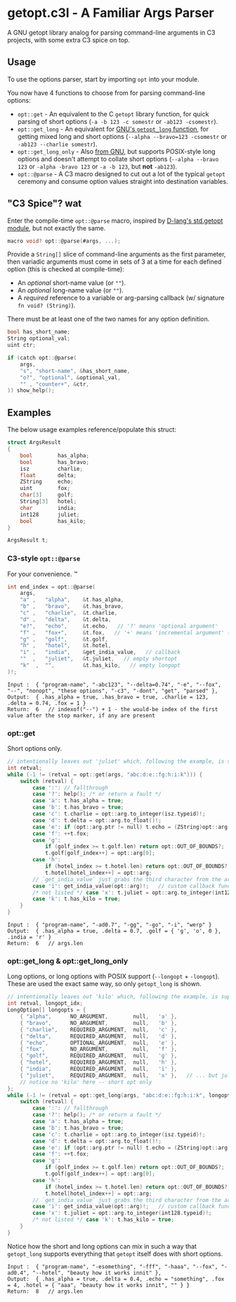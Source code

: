 # getopt.c3l - A Familiar Args Parser
A GNU getopt library analog for parsing command-line arguments in C3 projects, with some extra C3 spice on top.


## Usage
To use the options parser, start by importing `opt` into your module.

You now have 4 functions to choose from for parsing command-line options:
- `opt::get` - An equivalent to the C `getopt` library function, for quick parsing of short options (`-a -b 123 -c somestr` or `-ab123 -csomestr`).
- `opt::get_long` - An equivalent for [GNU's `getopt_long` function](https://www.gnu.org/software/libc/manual/html_node/Getopt-Long-Options.html), for getting mixed long and short options (`--alpha --bravo=123 -csomestr` or `-ab123 --charlie somestr`).
- `opt::get_long_only` - Also [from GNU](https://www.gnu.org/software/libc/manual/html_node/Getopt-Long-Options.html#index-getopt_005flong_005fonly), but supports POSIX-style long options and doesn't attempt to collate short options (`--alpha --bravo 123` or `-alpha -bravo 123` or `-a -b 123`, but __not__ `-ab123`).
- `opt::@parse` - A C3 macro designed to cut out a lot of the typical `getopt` ceremony and consume option values straight into destination variables.


## "C3 Spice"? wat
Enter the compile-time `opt::@parse` macro, inspired by [D-lang's std.getopt module](https://dlang.org/phobos/std_getopt.html), but not exactly the same.

```c
macro void? opt::@parse(#args, ...);
```

Provide a `String[]` slice of command-line arguments as the first parameter, then variadic arguments must come in sets of 3 at a time for each defined option (this is checked at compile-time):
- An _optional_ short-name value (or `""`).
- An _optional_ long-name value (or `""`).
- A _required_ reference to a variable or arg-parsing callback (w/ signature `fn void? (String)`).

There must be at least one of the two names for any option definition.

```c
bool has_short_name;
String optional_val;
uint ctr;

if (catch opt::@parse(
    args,
    "s", "short-name", &has_short_name,
    "o?", "optional", &optional_val,
    "" , "counter+", &ctr,
)) show_help();
```

## Examples
The below usage examples reference/populate this struct:

```c
struct ArgsResult
{
    bool        has_alpha;
    bool        has_bravo;
    isz         charlie;
    float       delta;
    ZString     echo;
    uint        fox;
    char[3]     golf;
    String[3]   hotel;
    char        india;
    int128      juliet;
    bool        has_kilo;
}

ArgsResult t;
```

### C3-style `opt::@parse`
For your convenience. :tm:

```c
int end_index = opt::@parse(
    args,
    "a" ,   "alpha",    &t.has_alpha,
    "b" ,   "bravo",    &t.has_bravo,
    "c" ,   "charlie",  &t.charlie,
    "d" ,   "delta",    &t.delta,
    "e?",   "echo",     &t.echo,   // '?' means 'optional argument'
    "f" ,   "fox+",     &t.fox,   // '+' means 'incremental argument' (val++ each time flag is seen)
    "g" ,   "golf",     &t.golf,
    "h" ,   "hotel",    &t.hotel,
    "i" ,   "india",    &get_india_value,   // callback
    ""  ,   "juliet",   &t.juliet,   // empty shortopt
    "k"  ,  "",         &t.has_kilo,   // empty longopt
)!;
```

```
Input :  { "program-name", "-abc123", "--delta=0.74", "-e", "--fox", "--", "nonopt", "these options", "-c3", "-dont", "get", "parsed" },
Output:  { .has_alpha = true, .has_bravo = true, .charlie = 123, .delta = 0.74, .fox = 1 }
Return:  6   // indexof("--") + 1 - the would-be index of the first value after the stop marker, if any are present
```

### opt::get
Short options only.

```c
// intentionally leaves out 'juliet' which, following the example, is supposed to a longopt ONLY
int retval;
while (-1 != (retval = opt::get(args, "abc:d:e::fg:h:i:k"))) {
    switch (retval) {
        case ':': // fallthrough
        case '?': help(); /* or return a fault */
        case 'a': t.has_alpha = true;
        case 'b': t.has_bravo = true;
        case 'c': t.charlie = opt::arg.to_integer(isz.typeid)!;
        case 'd': t.delta = opt::arg.to_float()!;
        case 'e': if (opt::arg.ptr != null) t.echo = (ZString)opt::arg.ptr;   // note: optional arg!
        case 'f': ++t.fox;
        case 'g':
            if (golf_index >= t.golf.len) return opt::OUT_OF_BOUNDS?;
            t.golf[golf_index++] = opt::arg[0];
        case 'h':
            if (hotel_index >= t.hotel.len) return opt::OUT_OF_BOUNDS?;
            t.hotel[hotel_index++] = opt::arg;
        // `get_india_value` just grabs the third character from the arg
        case 'i': get_india_value(opt::arg)!;   // custom callback function to set t.india from arg
        /* not listed */ case 'x': t.juliet = opt::arg.to_integer(int128.typeid)!;
        case 'k': t.has_kilo = true;
    }
}
```

```
Input :  { "program-name", "-ad0.7", "-gg", "-go", "-i", "werp" }
Output:  { .has_alpha = true, .delta = 0.7, .golf = { 'g', 'o', 0 }, .india = 'r' }
Return:  6   // args.len
```

### opt::get_long & opt::get_long_only
Long options, or long options with POSIX support (`--longopt` + `-longopt`). These are used the exact same way, so only `getopt_long` is shown.

```c
// intentionally leaves out 'kilo' which, following the example, is supposed to a SHORT option ONLY
int retval, longopt_idx;
LongOption[] longopts = {
    { "alpha",      NO_ARGUMENT,        null,   'a' },
    { "bravo",      NO_ARGUMENT,        null,   'b' },
    { "charlie",    REQUIRED_ARGUMENT,  null,   'c' },
    { "delta",      REQUIRED_ARGUMENT,  null,   'd' },
    { "echo",       OPTIONAL_ARGUMENT,  null,   'e' },
    { "fox",        NO_ARGUMENT,        null,   'f' },
    { "golf",       REQUIRED_ARGUMENT,  null,   'g' },
    { "hotel",      REQUIRED_ARGUMENT,  null,   'h' },
    { "india",      REQUIRED_ARGUMENT,  null,   'i' },
    { "juliet",     REQUIRED_ARGUMENT,  null,   'x' },   // ... but juliet is indicated by 'x'
    // notice no 'kilo' here -- short opt only
};
while (-1 != (retval = opt::get_long(args, "abc:d:e::fg:h:i:k", longopts, &longopt_idx))) {
    switch (retval) {
        case ':': // fallthrough
        case '?': help(); /* or return a fault */
        case 'a': t.has_alpha = true;
        case 'b': t.has_bravo = true;
        case 'c': t.charlie = opt::arg.to_integer(isz.typeid)!;
        case 'd': t.delta = opt::arg.to_float()!;
        case 'e': if (opt::arg.ptr != null) t.echo = (ZString)opt::arg.ptr;   // note: optional arg!
        case 'f': ++t.fox;
        case 'g':
            if (golf_index >= t.golf.len) return opt::OUT_OF_BOUNDS?;
            t.golf[golf_index++] = opt::arg[0];
        case 'h':
            if (hotel_index >= t.hotel.len) return opt::OUT_OF_BOUNDS?;
            t.hotel[hotel_index++] = opt::arg;
        // `get_india_value` just grabs the third character from the arg
        case 'i': get_india_value(opt::arg)!;   // custom callback function to set t.india from arg
        case 'x': t.juliet = opt::arg.to_integer(int128.typeid)!;
        /* not listed */ case 'k': t.has_kilo = true;
    }
}
```

Notice how the short and long options can mix in such a way that `getopt_long` supports everything that `getopt` itself does with short options.
```
Input :  { "program-name", "-esomething", "-fff", "-haaa", "--fox", "-ad0.4", "--hotel", "beauty how it works innit" },
Output:  { .has_alpha = true, .delta = 0.4, .echo = "something", .fox = 4, .hotel = { "aaa", "beauty how it works innit", "" } }
Return:  8   // args.len
```

